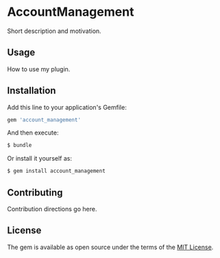 # AccountManagement
Short description and motivation.

## Usage
How to use my plugin.

## Installation
Add this line to your application's Gemfile:

```ruby
gem 'account_management'
```

And then execute:
```bash
$ bundle
```

Or install it yourself as:
```bash
$ gem install account_management
```

## Contributing
Contribution directions go here.

## License
The gem is available as open source under the terms of the [MIT License](https://opensource.org/licenses/MIT).
